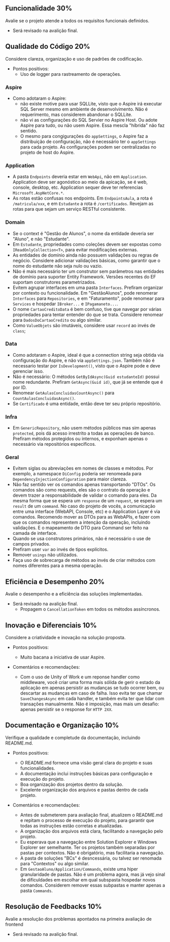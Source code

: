 ## Funcionalidade 30%

Avalie se o projeto atende a todos os requisitos funcionais definidos.
* Será revisado na avalição final.


## Qualidade do Código 20%

Considere clareza, organização e uso de padrões de codificação.

* Pontos positivos:
  - Uso de logger para rastreamento de operações.

### Aspire
- Como adotaram o Aspire:
  - não existe motive para usar SQLLite, visto que o Aspire irá executar SQL Server mesmo em ambiente de desenvolvimento. Não é requerimento, mas considerem abandonar o SQLLite.
  - não vi as configurações do SQL Servier no Aspire Host. Ou adote Aspire para tudo, ou não usem Aspire. Essa mescla "híbrida" não faz sentido.
  - O mesmo para congigurações do `appSettings`, o Aspire faz a distribuição de configuração, não é necessário ter o `appSettings` para cada projeto. As configurações podem ser centralizadas no projeto de host do Aspire.

### Application
- A pasta `Endpoints` deveria estar em `WebApi`, não em `Application`. Application deve ser agonóstico ao meio da apicação, se é web, console, desktop, etc. Application sequer deve ter referencias `Microsoft.AspNetCore.*`.
- As rotas estão confusas nos endpoints. Em `EndpointsAula`, a rota é `/matricula/xxx`, e em `Estudante` a rota é `/certificados`. Revejam as rotas para que sejam um serviço RESTful consistente.

### Domain
- Se o context é "Gestão de Alunos", o nome da entidade deveria ser "Aluno", e não "Estudante".
- Em `Estudante`, propriedades como coleções devem ser expostas como `IReadOnlyCollection<T>`, para evitar modificações externas.
- As entidades de domínio ainda não possuem validações ou regras de negócio. Considere adicionar validações básicas, como garantir que o nome do estudante não seja nulo ou vazio.
- Não é mais necessário ter um construtor sem parâmetros nas entidades de domínio para suporter Entity Framework. Versões recentes do EF suportam construtores parametrizados.
- Evitem agrupar interfaces em uma pasta `Interfaces`. Prefiram organizar por contexto ou funcionalidade. Em "GestãoAlunos", pode renomerar `Interfaces` para `Repositories`, e em "Faturamento", pode renomear para `Services` e hospedar `IBroker...` e `IPagamaneto...`.
- O nome `CartaoCreditoData` é bem confuso, tive que navegar por várias propriedades para tentar entender do que se trata. Considere renomear para `DadosDoCartaoCredito` ou algo similar.
- Como `ValueObjets` são imutáveis, considere usar `record` ao invés de `class`;

### Data
- Como adotaram o Aspire, ideal é que a connection string seja obtida via configuração do Aspire, e não via `appSettings.json`. Também não é necessario testar por `IsDevelopment()`, visto que o Aspire pode e deve gerenciar isso.
- Não é necessário: O métodos `GetByIdAsync(Guid estudanteId)` possui nome redundante. Prefiram `GetAsync(Guid id)`, que já se entende que é por ID.
- Renomear `GetAulasConcluidasCountAsync()` para `CountAulasConcluidasAsync()`.
- Se `Certificado` é uma entidade, então deve ter seu próprio repositório. 

### Infra
- Em `GenericRepository`, não usem métodos públicos mas sim apenas `protected`, pois dá acesso irrestrito a todas as operações de banco. Prefiram métodos protegidos ou internos, e exponham apenas o necessário via repositórios específicos.

### Geral
- Evitem siglas ou abreviações em nomes de classes e métodos. Por exemplo, a namespace `DiConfig` poderia ser renomeada para `DependencyInjectionConfiguration` para maior clareza.
- Não faz sentido ver os comandos apenas transportando "DTOs". Os comandos são como requests, eles são o contrato da operação e devem trazer a responsabilidade de validar o comando para eles. Da mesma forma que se espera um `response` de um `request`, se espera um `result` de um `command`. No caso do projeto de vocês, a comunicação entre uma interface (WebAPI, Console, etc) e o Application Layer é via comandos. Recomendo mover as DTOs para as WebAPIs, e fazer com que os comandos representem a intenção da operação, incluindo validações. E o mapeamento de DTO para Command ser feito na camada de interface.
- Quando se usa construtores primários, não é necessário o use de campos privados.
- Prefiram user `var` ao invés de tipos explícitos.
- Remover `usings` não utilizados.
- Faça uso de sobrecarga de métodos ao invés de criar métodos com nomes diferentes para a mesma operação. 

## Eficiência e Desempenho 20%

Avalie o desempenho e a eficiência das soluções implementadas.
* Será revisado na avalição final.
  - Propagem o `CancellationToken` em todos os métodos assíncronos.

## Inovação e Diferenciais 10%

Considere a criatividade e inovação na solução proposta.
* Pontos positivos:
  - Muito bacana a iniciativa de usar Aspire.

* Comentários e recomendações:
  - Com o uso de Unity of Work e um reponse handler como middleware, você criar uma forma mais sólida de gerir o estado da aplicação em apenas persistir as mudanças se tudo ocorrer bem, ou descartar as mudanças em caso de falha. Isso evita ter que chamar `SaveChangesAsync` em cada handler, e também evita ter que lidar com transações manualmente. Não é imposição, mas mais um desafio: apenas persistir se o response for `HTTP 2XX`.

## Documentação e Organização 10%

Verifique a qualidade e completude da documentação, incluindo README.md.
* Pontos positivos:
  - O README.md fornece uma visão geral clara do projeto e suas funcionalidades.
  - A documentação inclui instruções básicas para configuração e execução do projeto.
  - Boa organização dos projetos dentro da solução.
  - Excelente organização dos arquivos e pastas dentro de cada projeto.

* Comentários e recomendações:
  - Antes de submeterem para avaliação final, atualizem o README.md e repitam o processo de execução do projeto, para garantir que todas as instruções estão corretas e atualizadas.
  - A organização dos arquivos está clara, facilitando a navegação pelo projeto.
  - Eu esperava que a navegação entre Solution Explorer e Windows Explorer ser semelhante. Ter os projetos também separadas por pastas per contextos. Não é obrigatório, mas facilitaria a navegação.
  - A pasta de soluções "BCs" é desncessária, ou talvez ser renomada para "Contextos" ou algo similar.
  - Em `GestaoAluno/Application/Commands`, existe uma hiper granularidade de pastas. Não é um problema agora, mas já vejo sinal de dificuldades em escolhar em qual subspasta hospedar novos comandos. Considerem remover essas subpastas e manter apenas a pasta `Commands`.

## Resolução de Feedbacks 10%

Avalie a resolução dos problemas apontados na primeira avaliação de frontend
* Será revisado na avalição final.

